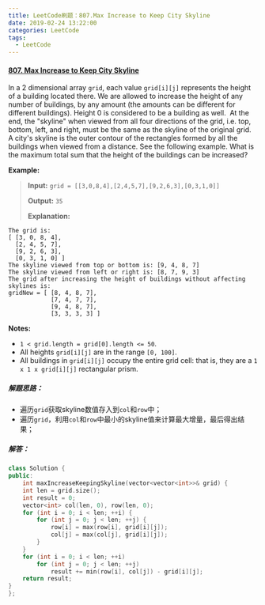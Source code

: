 ```yaml
---
title: LeetCode刷题：807.Max Increase to Keep City Skyline
date: 2019-02-24 13:22:00
categories: LeetCode
tags:
  - LeetCode
---
```

#### [807\. Max Increase to Keep City Skyline](https://leetcode-cn.com/problems/max-increase-to-keep-city-skyline/)
In a 2 dimensional array `grid`, each value `grid[i][j]` represents the height of a building located there. We are allowed to increase the height of any number of buildings, by any amount (the amounts can be different for different buildings). Height 0 is considered to be a building as well. 
At the end, the "skyline" when viewed from all four directions of the grid, i.e. top, bottom, left, and right, must be the same as the skyline of the original grid. A city's skyline is the outer contour of the rectangles formed by all the buildings when viewed from a distance. See the following example.
What is the maximum total sum that the height of the buildings can be increased?

**Example:**
>**Input:** `grid = [[3,0,8,4],[2,4,5,7],[9,2,6,3],[0,3,1,0]]`
>
>**Output:** `35`
>
>**Explanation:** 
```
The grid is:
[ [3, 0, 8, 4], 
  [2, 4, 5, 7],
  [9, 2, 6, 3],
  [0, 3, 1, 0] ]
The skyline viewed from top or bottom is: [9, 4, 8, 7]
The skyline viewed from left or right is: [8, 7, 9, 3]
The grid after increasing the height of buildings without affecting skylines is:
gridNew = [ [8, 4, 8, 7],
            [7, 4, 7, 7],
            [9, 4, 8, 7],
            [3, 3, 3, 3] ]
```
**Notes:**
*   `1 < grid.length = grid[0].length <= 50`.
*   All heights `grid[i][j]` are in the range `[0, 100]`.
*   All buildings in `grid[i][j]` occupy the entire grid cell: that is, they are a `1 x 1 x grid[i][j]` rectangular prism.
##### 解题思路：
* 遍历`grid`获取skyline数值存入到`col`和`row`中；
* 遍历`grid`，利用`col`和`row`中最小的skyline值来计算最大增量，最后得出结果；
##### 解答：
```cpp
class Solution {
public:
    int maxIncreaseKeepingSkyline(vector<vector<int>>& grid) {
	int len = grid.size();
    int result = 0;
	vector<int> col(len, 0), row(len, 0);
	for (int i = 0; i < len; ++i) {
		for (int j = 0; j < len; ++j) {
			row[i] = max(row[i], grid[i][j]);
			col[j] = max(col[j], grid[i][j]);
		}
	}
	for (int i = 0; i < len; ++i)
		for (int j = 0; j < len; ++j)
			result += min(row[i], col[j]) - grid[i][j];
	return result;
}
};
```